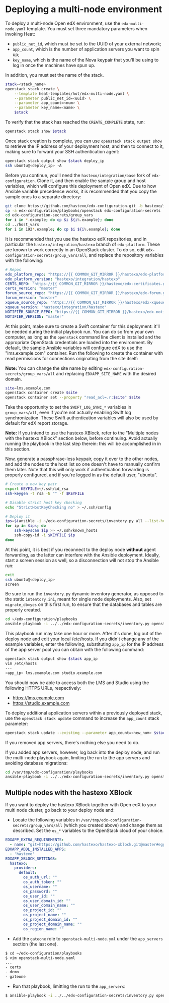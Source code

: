 # Deploying a multi-node environment

To deploy a multi-node Open edX environment, use the
`edx-multi-node.yaml` template. You must set three mandatory
parameters when invoking Heat:

- `public_net_id`, which must be set to the UUID of your external
  network;
- `app_count`, which is the number of application servers you want to
  spin up;
- `key_name`, which is the name of the Nova keypair that you'll be
  using to log in once the machines have spun up.

In addition, you must set the name of the stack.

```bash
stack=<stack_name>
openstack stack create \
    --template heat-templates/hot/edx-multi-node.yaml \
    --parameter public_net_id=<uuid> \
    --parameter app_count=<num> \
    --parameter key_name=<name> \
    $stack
```

To verify that the stack has reached the `CREATE_COMPLETE` state, run:

```bash
openstack stack show $stack
```

Once stack creation is complete, you can use `openstack stack output show` to
retrieve the IP address of your deployment host, and then to connect to it,
making sure to forward your SSH authentication agent:

```bash
openstack stack output show $stack deploy_ip
ssh ubuntu@<deploy_ip> -A
```

Before you continue, you'll need the `hastexo/integration/base` fork of
`edx-configuration`.  Clone it, and then enable the sample group and host
variables, which will configure this deployment of Open edX.  Due to how
Ansible variable precedence works, it is recommended that you copy the sample
ones to a separate directory:

```bash
git clone https://github.com/hastexo/edx-configuration.git -b hastexo/integration/base
cp -a edx-configuration/playbooks/openstack edx-configuration-secrets
cd edx-configuration-secrets/group_vars
for i in *.example; do cp $i ${i%.example}; done
cd ../host_vars
for i in 192*.example; do cp $i ${i%.example}; done
```

It is recommended that you use the hastexo edX repositories, and in particular
the `hastexo/integration/hastexo` branch of `edx-platform`.  These are known to
work correctly in an OpenStack cluster.  To do so, edit
`edx-configuration-secrets/group_vars/all`, and replace the repository
variables with the following:

```yaml
# Repos
edx_platform_repo: "https://{{ COMMON_GIT_MIRROR }}/hastexo/edx-platform.git"
edx_platform_version: "hastexo/integration/hastexo"
CERTS_REPO: "https://{{ COMMON_GIT_MIRROR }}/hastexo/edx-certificates.git"
certs_version: "master"
forum_source_repo: "https://{{ COMMON_GIT_MIRROR }}/hastexo/edx-forum.git"
forum_version: "master"
xqueue_source_repo: "https://{{ COMMON_GIT_MIRROR }}/hastexo/edx-xqueue.git"
xqueue_version: "hastexo/integration/hastexo"
NOTIFIER_SOURCE_REPO: "https://{{ COMMON_GIT_MIRROR }}/hastexo/edx-notifier.git"
NOTIFIER_VERSION: "master"
```

At this point, make sure to create a Swift container for this deployment: it'll
be needed during the initial playbook run.  You can do so from your own
computer, as long as the `openstack` command line client is installed and the
appropriate OpenStack credentials are loaded into the environment.  By default,
the sample Ansible variables will configure edX to use the "lms.example.com"
container.  Run the following to create the container with read permissions for
connections originating from the site itself:

**Note:** You can change the site name by editing
`edx-configuration-secrets/group_vars/all` and replacing
`EDXAPP_SITE_NAME` with the desired domain.

```bash
site=lms.example.com
openstack container create $site
openstack container set --property "read_acl=.r:$site" $site
```

Take the opportunity to set the `SWIFT_LOG_SYNC_*` variables in
`group_vars/all`, even if you're not actually enabling Swift log
synchronization.  These Swift authentication variables will also be used by
default for edX report storage.

**Note:** If you intend to use the hastexo XBlock, refer to the
"Multiple nodes with the hastexo XBlock" section below, before
continuing.  Avoid actually running the playbook in the last step
therein: this will be accomplished in in this section.

Now, generate a passphrase-less keypair, copy it over to the other nodes, and
add the nodes to the host list so one doesn't have to manually confirm them
later.  Note that this will only work if authentication forwarding is properly
configured, and if you're logged in as the default user, "ubuntu".

```bash
# Create a new key pair
export KEYFILE=~/.ssh/id_rsa
ssh-keygen -t rsa -N "" -f $KEYFILE

# Disable strict host key checking
echo "StrictHostKeyChecking no" > ~/.ssh/config

# Deploy it
ips=$(ansible -i ~/edx-configuration-secrets/inventory.py all --list-hosts)
for ip in $ips; do
    ssh-keyscan $ip >> ~/.ssh/known_hosts
    ssh-copy-id -i $KEYFILE $ip
done
```

At this point, it is best if you reconnect to the deploy node **without** agent
forwarding, as the latter can interfere with the Ansible deployment.  Ideally,
start a screen session as well, so a disconnection will not stop the Ansible
run:

```bash
exit
ssh ubuntu@<deploy_ip>
screen
```

Be sure to run the `inventory.py` dynamic inventory generator, as opposed to
the static `intentory.ini`, meant for single node deployments.  Also, set
`migrate_db=yes` on this first run, to ensure that the databases and tables are
properly created.

```bash
cd ~/edx-configuration/playbooks
ansible-playbook -i ../../edx-configuration-secrets/inventory.py openstack-multi-node.yml -e migrate_db=yes
```

This playbook run may take one hour or more.  After it's done, log out of the
deploy node and edit your local /etc/hosts.  If you didn't change any of the
example variables, enter the following, substituting `app_ip` for the IP
address of the app server pool you can obtain with the following command:

```bash
openstack stack output show $stack app_ip
vim /etc/hosts
---
<app_ip> lms.example.com studio.example.com
```

You should now be able to access both the LMS and Studio using the following
HTTPS URLs, respectively:

* https://lms.example.com
* https://studio.example.com

To deploy additional application servers within a previously deployed
stack, use the `openstack stack update` command to increase the `app_count`
stack parameter:

```bash
openstack stack update --existing --parameter app_count=<new_num> $stack
```

If you removed app servers, there's nothing else you need to do.

If you added app servers, however, log back into the deploy node, and run the
multi-node playbook again, limiting the run to the app servers and avoiding
database migrations:

```bash
cd /var/tmp/edx-configuration/playbooks
ansible-playbook -i ../../edx-configuration-secrets/inventory.py openstack-multi-node.yml --limit app_servers
```

## Multiple nodes with the hastexo XBlock

If you want to deploy the hastexo XBlock together with Open edX to your multi
node cluster, go back to your deploy node and:

- Locate the following variables in
  `/var/tmp/edx-configuration-secrets/group_vars/all` (which you
  created above) and change them as described.  Set the `os_*`
  variables to the OpenStack cloud of your choice.

```yaml
EDXAPP_EXTRA_REQUIREMENTS:
  - name: "git+https://github.com/hastexo/hastexo-xblock.git@master#egg=hastexo-xblock"
EDXAPP_ADDL_INSTALLED_APPS:
  - 'hastexo'
EDXAPP_XBLOCK_SETTINGS:
  hastexo:
    providers:
      default:
        os_auth_url: ""
        os_auth_token: ""
        os_username: ""
        os_password: ""
        os_user_id: ""
        os_user_domain_id: ""
        os_user_domain_name: ""
        os_project_id: ""
        os_project_name: ""
        os_project_domain_id: ""
        os_project_domain_name: ""
        os_region_name: ""
```

- Add the `gateone` role to `openstack-multi-node.yml` under the
  `app_servers` section (the last one).

```bash
$ cd ~/edx-configuration/playbooks
$ vim openstack-multi-node.yaml
...
- certs
- demo
- gateone
```

- Run that playbook, limitting the run to the `app_servers`:

```bash
$ ansible-playbook -i ../../edx-configuration-secrets/inventory.py openstack-multi-node.yml --limit app_servers
```

